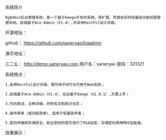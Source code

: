 系统简介

    BgAdmin后台管理系统，是一个基于beego开发的易用、易扩展、界面友好的轻量级功能权限管理系统。前端基于Ace-Admin（V1.4）,并采用RestFul设计风格。



开源地址：

github：
https://github.com/saneryao/bgadmin




演示地址：

三二幺：
http://demo.saneryao.com
用户名：saneryao    密码：321321


系统特点：

    1.采用RestFul设计风格，既可用于API也可用于Web系统；

    2.前端基于Ace-Admin（V1.4），后台基于beego（V1.9.1）,方便上手；

    3.代码简洁，注释详细，并附有文档和讨论区；

    4.操作简单（或功能简单），适用于低基础学者；

    5.密码传输和存储安全，前台密码的提交进行了RSA加密，存储密码使用MD5加盐值。



效果展示：








